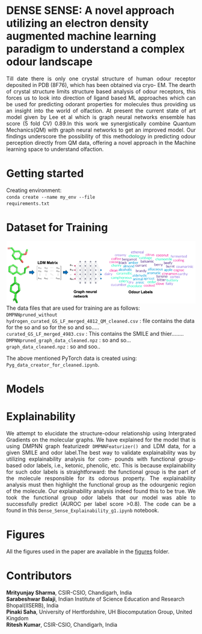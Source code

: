 #  DENSE SENSE: A novel approach utilizing an electron density augmented machine learning paradigm to understand a complex odour landscape


<div align="justify"> Till date there is only one crystal structure of human odour receptor deposited in PDB
(8F76), which has been obtained via cryo- EM. The dearth of crystal structure limits
structure based analysis of odour receptors, this forces us to look into direction of ligand
based ML approaches which can be used for predicting odorant properties for molecules
thus providing us an insight into the world of olfaction. At present the current state
of art model given by Lee et al which is graph neural networks ensemble has score
(5 fold CV) 0.89.In this work we synergistically combine Quantum Mechanics(QM)
with graph neural networks to get an improved model. Our findings underscore the
possibility of this methodology in predicting odour perception directly from QM data,
offering a novel approach in the Machine learning space to understand olfaction. </div>



# Getting started
Creating environment:
<br><code>conda create --name my_env --file requirements.txt</code></br>

# Dataset for Training

![Representation of QNN framework](https://github.com/CSIO-FPIL/Dense-Sense-ODOR/blob/main/30_ensemble_models/qnn.png)
The data files that are used for training are as follows:<br>
<code>DMPNNpruned_without hydrogen_curated_GS_LF_merged_4812_QM_cleaned.csv</code> : file contains the data for the so and so for the so and so..... <br>
<code>curated_GS_LF_merged_4983.csv</code> : This contains the SMILE and thier........<br>
<code>DMPNNpruned_graph_data_cleaned.npz</code> : so and so...<br>
<code>graph_data_cleaned.npz</code> : so and soo..  <br>

The above mentioned PyTorch data is created using: <code>Pyg_data_creator_for_cleaned.ipynb</code>.

# Models


# Explainability
<div align="justify">We attempt to elucidate the structure-odour relationship using Intergrated Gradients on the molecular graphs. We have explained for the model that is using DMPNN graph featurizedr <code>DMPNNFeaturizer()</code> and LDM data, for a given SMILE and odor label.The best way to validate explainability was by utilizing explainability analysis for com-
pounds with functional group-based odor labels, i.e., ketonic, phenolic, etc. This is because
explainability for such odor labels is straightforward: the functional group is the part of
the molecule responsible for its odorous property. The explainability analysis must then
highlight the functional group as the odourgenic region of the molecule.
Our explainability analysis indeed found this to be true. We took the functional group
odor labels that our model was able to successfully predict (AUROC per label score >0.8). The code can be a found in this <code>Dense_Sense_Explainability_g1.ipynb</code> notebook.</div>

# Figures
All the figures used in the paper are available in the [figures](https://github.com/CSIO-FPIL/generative-odor/tree/main/figures) folder. 

# Contributors
**Mrityunjay Sharma**, CSIR-CSIO, Chandigarh, India                
**Sarabeshwar Balaji**, Indian Institute of Science Education and Research Bhopal(IISERB), India <br>
**Pinaki Saha**, University of Hertfordshire, UH Biocomputation Group, United Kingdom <br>
**Ritesh Kumar**, CSIR-CSIO, Chandigarh, India
